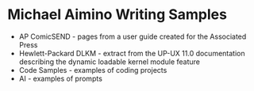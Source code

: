 # Michael Aimino Writing Samples
* AP ComicSEND - pages from a user guide created for the Associated Press
* Hewlett-Packard DLKM - extract from the UP-UX 11.0 documentation describing the dynamic loadable kernel module feature
* Code Samples - examples of coding projects
* AI - examples of prompts


